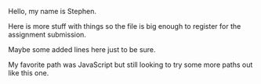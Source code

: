 Hello, my name is Stephen.

Here is more stuff with things so the file is big enough to register for the assignment submission.

Maybe some added lines here just to be sure.

My favorite path was JavaScript but still looking to try some more paths out like this one.